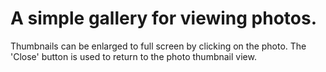 ﻿# A simple gallery for viewing photos.

Thumbnails can be enlarged to full screen by clicking on the photo. The 'Close' button is used to return to the photo thumbnail view.
